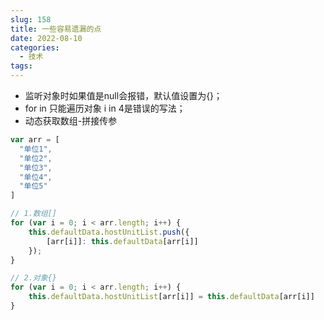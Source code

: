 ```yaml
---
slug: 158
title: 一些容易遗漏的点
date: 2022-08-10
categories: 
  - 技术
tags: 
---
```



 - 监听对象时如果值是null会报错，默认值设置为{}； 
 - for in 只能遍历对象 i in 4是错误的写法；
 - 动态获取数组-拼接传参

```js
var arr = [
  "单位1",
  "单位2",
  "单位3",
  "单位4",
  "单位5"
]
```

```js
// 1.数组[]
for (var i = 0; i < arr.length; i++) {
	this.defaultData.hostUnitList.push({
		[arr[i]]: this.defaultData[arr[i]]
	});
}
```


```js
// 2.对象{}
for (var i = 0; i < arr.length; i++) {
	this.defaultData.hostUnitList[arr[i]] = this.defaultData[arr[i]]
}
```
